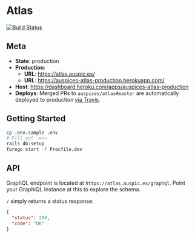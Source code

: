 # Atlas

[![Build Status](https://travis-ci.org/auspices/atlas.svg?branch=master)](https://travis-ci.org/auspices/atlas)

## Meta

- **State**: production
- **Production**:
  - **URL**: https://atlas.auspic.es/
  - **URL**: https://auspices-atlas-production.herokuapp.com/
- **Host**: https://dashboard.heroku.com/apps/auspices-atlas-production
- **Deploys**: Merged PRs to `auspices/atlas#master` are automatically deployed to production [via Travis](https://travis-ci.org/auspices/atlas).

## Getting Started

```sh
cp .env.sample .env
# Fill out .env
rails db:setup
forego start -f Procfile.dev
```

## API

GraphQL endpoint is located at `https://atlas.auspic.es/graphql`. Point your GraphiQL instance at this to explore the schema.

`/` simply returns a status response:

```json
{
  "status": 200,
  "code": "OK"
}
```
